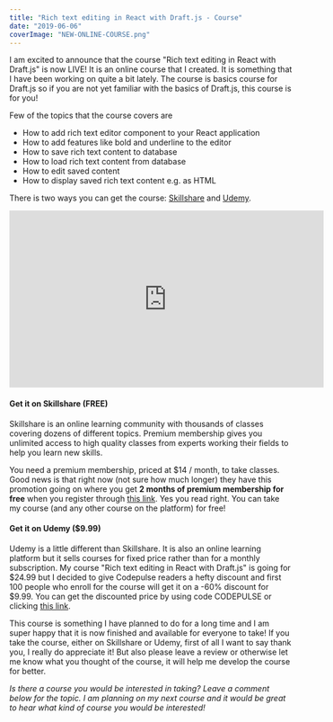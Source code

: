 ```yaml
---
title: "Rich text editing in React with Draft.js - Course"
date: "2019-06-06"
coverImage: "NEW-ONLINE-COURSE.png"
---
```


I am excited to announce that the course "Rich text editing in React with Draft.js" is now LIVE! It is an online course that I created. It is something that I have been working on quite a bit lately. The course is basics course for Draft.js so if you are not yet familiar with the basics of Draft.js, this course is for you!

Few of the topics that the course covers are

- How to add rich text editor component to your React application
- How to add features like bold and underline to the editor
- How to save rich text content to database
- How to load rich text content from database
- How to edit saved content
- How to display saved rich text content e.g. as HTML

There is two ways you can get the course: [Skillshare](https://skl.sh/2WhSXc2) and [Udemy](http://bit.ly/2Z9iOzS).

<iframe src="https://www.youtube.com/embed/nS38-rxU1uo" width="560" height="315" frameborder="0" allowfullscreen="allowfullscreen"></iframe>

#### Get it on Skillshare (FREE)

Skillshare is an online learning community with thousands of classes covering dozens of different topics. Premium membership gives you unlimited access to high quality classes from experts working their fields to help you learn new skills.

You need a premium membership, priced at $14 / month, to take classes. Good news is that right now (not sure how much longer) they have this promotion going on where you get **2 months of premium membership for free** when you register through [this link](https://skl.sh/2WhSXc2). Yes you read right. You can take my course (and any other course on the platform) for free!

#### Get it on Udemy ($9.99)

Udemy is a little different than Skillshare. It is also an online learning platform but it sells courses for fixed price rather than for a monthly subscription. My course "Rich text editing in React with Draft.js" is going for $24.99 but I decided to give Codepulse readers a hefty discount and first 100 people who enroll for the course will get it on a -60% discount for $9.99. You can get the discounted price by using code CODEPULSE or clicking [this link](http://bit.ly/2Z9iOzS).

This course is something I have planned to do for a long time and I am super happy that it is now finished and available for everyone to take! If you take the course, either on Skillshare or Udemy, first of all I want to say thank you, I really do appreciate it! But also please leave a review or otherwise let me know what you thought of the course, it will help me develop the course for better.

_Is there a course you would be interested in taking? Leave a comment below for the topic. I am planning on my next course and it would be great to hear what kind of course you would be interested!_
